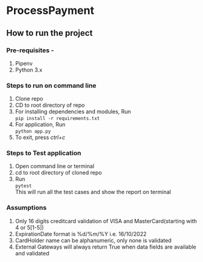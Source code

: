 # ProcessPayment  

## How to run the project  
### Pre-requisites -  
1. Pipenv  
2. Python 3.x  

### Steps to run on command line 
1. Clone repo  
2. CD to root directory of repo  
3. For installing dependencies and modules, Run  
`pip install -r requirements.txt`
4. For application, Run  
`python app.py`  
5. To exit, press *ctrl+c*  

### Steps to Test application  
1. Open command line or terminal
2. cd to root directory of cloned repo  
3. Run  
`pytest`  
This will run all the test cases and show the report on terminal  

### Assumptions  
1. Only 16 digits creditcard validation of VISA and MasterCard(starting with 4 or 5[1-5])  
2. ExpirationDate format is %d/%m/%Y i.e. 16/10/2022  
3. CardHolder name can be alphanumeric, only none is validated  
4. External Gateways will always return True when data fields are available and validated
